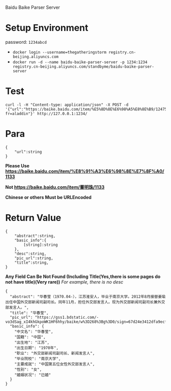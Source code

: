 Baidu Baike Parser Server
# Setup Environment
password: `1234abcd`
- `docker login --username=thegatheringstorm registry.cn-beijing.aliyuncs.com`
- `docker run -d --name baidu-baike-parser-server -p 1234:1234 registry.cn-beijing.aliyuncs.com/standbyme/baidu-baike-parser-server`
# Test
```
curl -l -H "Content-type: application/json" -X POST -d '{"url":"https://baike.baidu.com/item/%E5%8D%8E%E6%98%A5%E8%8E%B9/1247543?fr=aladdin"}' http://127.0.0.1:1234/
```

# Para
```
{
    "url":string
}
```

**Please Use https://baike.baidu.com/item/%E8%91%A3%E6%98%8E%E7%8F%A0/1133**

**Not https://baike.baidu.com/item/董明珠/1133**

**Chinese or others Must be URLEncoded**

# Return Value
```
{
    "abstract":string,
    "basic_info":{
        [string]:string
    },
    "desc":string,
    "pic_url":string,
    "title":string,
}
```
**Any Field Can Be Not Found (Including Title(Yes,there is some pages do not have title)(Very rare))**
*For example, there is no desc*
```
{
  "abstract": "华春莹（1970.04-），江苏淮安人，毕业于南京大学。2012年8月接替姜瑜出任中国外交部新闻司副司长。同年11月，担任外交部发言人。现为外交部新闻司副司长兼外交部发言人。",
  "title": "华春莹",
  "pic_url": "https://gss1.bdstatic.com/-vo3dSag_xI4khGkpoWK1HF6hhy/baike/w%3D268%3Bg%3D0/sign=67d24e3412dfa9ecfd2e51115aeb903e/b03533fa828ba61e3dd2e4074234970a304e59dd.jpg",
  "basic_info": {
    "中文名": "华春莹",
    "国籍": "中国",
    "出生地": "江苏",
    "出生日期": "1970年",
    "职业": "外交部新闻司副司长、新闻发言人",
    "毕业院校": "南京大学",
    "主要成就": "中国第五位女性外交部发言人",
    "性别": "女",
    "婚姻状况": "已婚"
  }
}
```